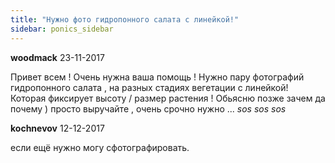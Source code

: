 ```yaml
---
title: "Нужно фото гидропонного салата с линейкой!"
sidebar: ponics_sidebar
---
```


**woodmack** 23-11-2017

Привет всем ! Очень нужна ваша помощь ! Нужно пару фотографий гидропонного салата , на разных стадиях вегетации с линейкой! Которая фиксирует высоту / размер растения ! Обьясню позже зачем да почему ) просто выручайте , очень срочно нужно ... *sos* *sos* *sos*


**kochnevov** 12-12-2017

если ещё нужно могу сфотографировать. 


